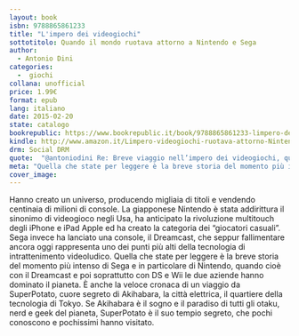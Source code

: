```yaml
---
layout: book
isbn: 9788865861233
title: "L'impero dei videogiochi"
sottotitolo: Quando il mondo ruotava attorno a Nintendo e Sega
author:
  - Antonio Dini
categories:
  -  giochi
collana: unofficial
price: 1.99€
format: epub
lang: italiano
date: 2015-02-20
state: catalogo
bookrepublic: https://www.bookrepublic.it/book/9788865861233-limpero-dei-videogiochi-quando-il-mondo-ruotava-attorno-a-nintendo-e-sega/
kindle: http://www.amazon.it/Limpero-videogiochi-ruotava-attorno-Nintendo-ebook/dp/B00TUN0F6M/ref=sr_1_1?ie=UTF8&qid=1424859604&sr=8-1&keywords=impero+dei+videogiochi
drm: Social DRM
quote:  "@antoniodini Re: Breve viaggio nell’impero dei videogiochi, quando Nintendo e Sega dominavano il mondo"
meta: "Quella che state per leggere è la breve storia del momento più intenso di Sega e in particolare di Nintendo, quando cioè con il Dreamcast e poi soprattutto con DS e Wii le due aziende hanno dominato il pianeta. È anche la veloce cronaca di un viaggio da SuperPotato, cuore segreto di Akihabara, la città elettrica, il quartiere della tecnologia di Tokyo."
cover_image:
---
```

Hanno creato un universo, producendo migliaia di titoli e vendendo centinaia di milioni di console. La giapponese Nintendo è stata addirittura il sinonimo di videogioco negli Usa, ha anticipato la rivoluzione multitouch degli iPhone e iPad Apple ed ha creato la categoria dei “giocatori casuali”. Sega invece ha lanciato una console, il Dreamcast, che seppur fallimentare ancora oggi rappresenta uno dei punti più alti della tecnologia di intrattenimento videoludico. Quella che state per leggere è la breve storia del momento più intenso di Sega e in particolare di Nintendo, quando cioè con il Dreamcast e poi soprattutto con DS e Wii le due aziende hanno dominato il pianeta. È anche la veloce cronaca di un viaggio da SuperPotato, cuore segreto di Akihabara, la città elettrica, il quartiere della tecnologia di Tokyo. Se Akihabara è il sogno e il paradiso di tutti gli otaku, nerd e geek del pianeta, SuperPotato è il suo tempio segreto, che pochi conoscono e pochissimi hanno visitato.

